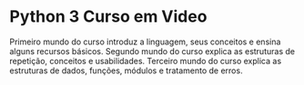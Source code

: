 # Python 3 Curso em Video
Primeiro mundo do curso introduz a linguagem, seus conceitos e ensina alguns recursos básicos.
Segundo mundo do curso explica as estruturas de repetição, conceitos e usabilidades.
Terceiro mundo do curso explica as estruturas de dados, funções, módulos e tratamento de erros.


